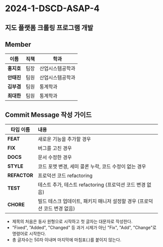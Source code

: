 # 2024-1-DSCD-ASAP-4
## 지도 플랫폼 크롤링 프로그램 개발

## Member

|이름|직책|학과|
|---------|--|---------|
|**홍지호**| 팀장 | 산업시스템공학과 |
|**안태진**| 팀원 | 산업시스템공학과 |
|**김부겸**| 팀원 | 통계학과 |
|**최대한**| 팀원 | 통계학과 |

## Commit Message 작성 가이드

|타입 이름|내용|
|---------|:-----------------------|
|**FEAT**| 새로운 기능을 추가할 경우 |
|**FIX**| 버그를 고친 경우 |
|**DOCS**| 문서 수정한 경우 |
|**STYLE**| 코드 포맷 변경, 세미 콜론 누락, 코드 수정이 없는 경우 |
|**REFACTOR**| 프로덕션 코드 refactoring |
|**TEST**| 테스트 추가, 테스트 refactoring (프로덕션 코드 변경 없음) |
|**CHORE**| 빌드 테스크 업데이트, 패키지 매니저 설정할 경우 (프로덕션 코드 변경 없음) |
- 제목의 처음은 동사 원형으로 시작하고 첫 글자는 대문자로 작성한다.
- "Fixed", "Added", "Changed" 등 과거 시제가 아닌 "Fix", "Add", "Change"로 명령어로 시작한다.
- 총 글자수는 50자 이내며 마지막에 마침표(.)를 붙이지 않는다.
